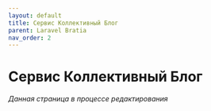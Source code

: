 ```yaml
---
layout: default
title: Сервис Коллективный Блог
parent: Laravel Bratia
nav_order: 2
---
```


# Сервис Коллективный Блог
*Данная страница в процессе редактирования*